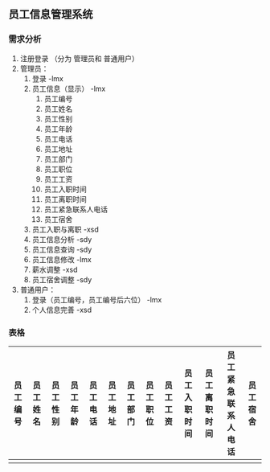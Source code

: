## 员工信息管理系统

### 需求分析

1. 注册登录 （分为 管理员和 普通用户）
2. 管理员：
    1. 登录 -lmx
    2. 员工信息（显示） -lmx
        1. 员工编号
        2. 员工姓名
        3. 员工性别
        4. 员工年龄
        5. 员工电话
        6. 员工地址
        7. 员工部门
        8. 员工职位
        9. 员工工资
        10. 员工入职时间
        11. 员工离职时间
        12. 员工紧急联系人电话
        13. 员工宿舍
    3. 员工入职与离职 -xsd
    4. 员工信息分析 -sdy
    5. 员工信息查询 -sdy
    6. 员工信息修改 -lmx
    7. 薪水调整 -xsd
    8. 员工宿舍调整 -sdy
3. 普通用户：
    1. 登录（员工编号，员工编号后六位） -lmx
    2. 个人信息完善 -xsd

### 表格

| 员工编号 | 员工姓名 | 员工性别 | 员工年龄 | 员工电话 | 员工地址 | 员工部门 | 员工职位 | 员工工资 | 员工入职时间 | 员工离职时间 | 员工紧急联系人电话 | 员工宿舍 |
|------|------|------|------|------|------|------|------|------|--------|--------|-----------|------|
|      |      |      |      |      |      |      |      |      |        |        |           |      |